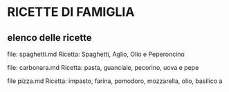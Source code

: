 # RICETTE DI FAMIGLIA
## elenco delle ricette
file: spaghetti.md
Ricetta: Spaghetti, Aglio, Olio e Peperoncino

file: carbonara.md
Ricetta: pasta, guanciale, pecorino, uova e pepe

file pizza.md
Ricetta: impasto, farina, pomodoro, mozzarella, olio, basilico
a
